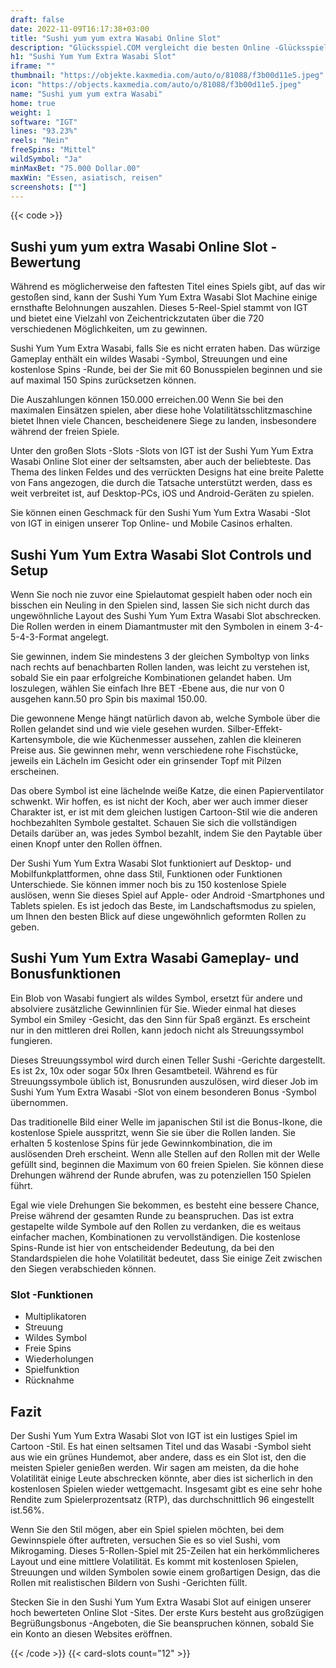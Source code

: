 ```yaml
---
draft: false
date: 2022-11-09T16:17:38+03:00
title: "Sushi yum yum extra Wasabi Online Slot"
description: "Glücksspiel.COM vergleicht die besten Online -Glücksspiel -Sites und -spiele der Kanada.  Unabhängige Produktbewertungen und exklusive Anmeldeangebote. Jetzt spielen!"
h1: "Sushi Yum Yum Extra Wasabi Slot"
iframe: ""
thumbnail: "https://objekte.kaxmedia.com/auto/o/81088/f3b00d11e5.jpeg"
icon: "https://objects.kaxmedia.com/auto/o/81088/f3b00d11e5.jpeg"
name: "Sushi yum yum extra Wasabi"
home: true
weight: 1
software: "IGT"
lines: "93.23%"
reels: "Nein"
freeSpins: "Mittel"
wildSymbol: "Ja"
minMaxBet: "75.000 Dollar.00"
maxWin: "Essen, asiatisch, reisen"
screenshots: [""]
---
```


{{< code >}}<h2>Sushi yum yum extra Wasabi Online Slot -Bewertung</h2><p>Während es möglicherweise den faftesten Titel eines Spiels gibt, auf das wir gestoßen sind, kann der Sushi Yum Yum Extra Wasabi Slot Machine einige ernsthafte Belohnungen auszahlen. Dieses 5-Reel-Spiel stammt von IGT und bietet eine Vielzahl von Zeichentrickzutaten über die 720 verschiedenen Möglichkeiten, um zu gewinnen.</p><p></p><p>Sushi Yum Yum Extra Wasabi, falls Sie es nicht erraten haben. Das würzige Gameplay enthält ein wildes Wasabi -Symbol, Streuungen und eine kostenlose Spins -Runde, bei der Sie mit 60 Bonusspielen beginnen und sie auf maximal 150 Spins zurücksetzen können.</p><p>Die Auszahlungen können 150.000 erreichen.00 Wenn Sie bei den maximalen Einsätzen spielen, aber diese hohe Volatilitätsschlitzmaschine bietet Ihnen viele Chancen, bescheidenere Siege zu landen, insbesondere während der freien Spiele.</p><p>Unter den großen Slots -Slots -Slots von IGT ist der Sushi Yum Yum Extra Wasabi Online Slot einer der seltsamsten, aber auch der beliebteste. Das Thema des linken Feldes und des verrückten Designs hat eine breite Palette von Fans angezogen, die durch die Tatsache unterstützt werden, dass es weit verbreitet ist, auf Desktop-PCs, iOS und Android-Geräten zu spielen.</p><p>Sie können einen Geschmack für den Sushi Yum Yum Extra Wasabi -Slot von IGT in einigen unserer Top Online- und Mobile Casinos erhalten.</p><h2>Sushi Yum Yum Extra Wasabi Slot Controls und Setup</h2><p>Wenn Sie noch nie zuvor eine Spielautomat gespielt haben oder noch ein bisschen ein Neuling in den Spielen sind, lassen Sie sich nicht durch das ungewöhnliche Layout des Sushi Yum Yum Extra Wasabi Slot abschrecken. Die Rollen werden in einem Diamantmuster mit den Symbolen in einem 3-4-5-4-3-Format angelegt.</p><p>Sie gewinnen, indem Sie mindestens 3 der gleichen Symboltyp von links nach rechts auf benachbarten Rollen landen, was leicht zu verstehen ist, sobald Sie ein paar erfolgreiche Kombinationen gelandet haben. Um loszulegen, wählen Sie einfach Ihre BET -Ebene aus, die nur von 0 ausgehen kann.50 pro Spin bis maximal 150.00.</p><p>Die gewonnene Menge hängt natürlich davon ab, welche Symbole über die Rollen gelandet sind und wie viele gesehen wurden. Silber-Effekt-Kartensymbole, die wie Küchenmesser aussehen, zahlen die kleineren Preise aus. Sie gewinnen mehr, wenn verschiedene rohe Fischstücke, jeweils ein Lächeln im Gesicht oder ein grinsender Topf mit Pilzen erscheinen.</p><p>Das obere Symbol ist eine lächelnde weiße Katze, die einen Papierventilator schwenkt. Wir hoffen, es ist nicht der Koch, aber wer auch immer dieser Charakter ist, er ist mit dem gleichen lustigen Cartoon-Stil wie die anderen hochbezahlten Symbole gestaltet. Schauen Sie sich die vollständigen Details darüber an, was jedes Symbol bezahlt, indem Sie den Paytable über einen Knopf unter den Rollen öffnen.</p><p>Der Sushi Yum Yum Extra Wasabi Slot funktioniert auf Desktop- und Mobilfunkplattformen, ohne dass Stil, Funktionen oder Funktionen Unterschiede. Sie können immer noch bis zu 150 kostenlose Spiele auslösen, wenn Sie dieses Spiel auf Apple- oder Android -Smartphones und Tablets spielen. Es ist jedoch das Beste, im Landschaftsmodus zu spielen, um Ihnen den besten Blick auf diese ungewöhnlich geformten Rollen zu geben.</p><h2>Sushi Yum Yum Extra Wasabi Gameplay- und Bonusfunktionen</h2><p>Ein Blob von Wasabi fungiert als wildes Symbol, ersetzt für andere und absolviere zusätzliche Gewinnlinien für Sie. Wieder einmal hat dieses Symbol ein Smiley -Gesicht, das den Sinn für Spaß ergänzt. Es erscheint nur in den mittleren drei Rollen, kann jedoch nicht als Streuungssymbol fungieren.</p><p>Dieses Streuungssymbol wird durch einen Teller Sushi -Gerichte dargestellt. Es ist 2x, 10x oder sogar 50x Ihren Gesamtbeteil. Während es für Streuungssymbole üblich ist, Bonusrunden auszulösen, wird dieser Job im Sushi Yum Yum Extra Wasabi -Slot von einem besonderen Bonus -Symbol übernommen.</p><p>Das traditionelle Bild einer Welle im japanischen Stil ist die Bonus-Ikone, die kostenlose Spiele ausspritzt, wenn Sie sie über die Rollen landen. Sie erhalten 5 kostenlose Spins für jede Gewinnkombination, die im auslösenden Dreh erscheint. Wenn alle Stellen auf den Rollen mit der Welle gefüllt sind, beginnen die Maximum von 60 freien Spielen. Sie können diese Drehungen während der Runde abrufen, was zu potenziellen 150 Spielen führt.</p><p>Egal wie viele Drehungen Sie bekommen, es besteht eine bessere Chance, Preise während der gesamten Runde zu beanspruchen. Das ist extra gestapelte wilde Symbole auf den Rollen zu verdanken, die es weitaus einfacher machen, Kombinationen zu vervollständigen. Die kostenlose Spins-Runde ist hier von entscheidender Bedeutung, da bei den Standardspielen die hohe Volatilität bedeutet, dass Sie einige Zeit zwischen den Siegen verabschieden können.</p><h3>
Slot -Funktionen</h3><ul>
<li></span>
Multiplikatoren</li>
<li></span>
Streuung</li>
<li></span>
Wildes Symbol</li>
<li></span>
Freie Spins</li>
<li></span>
Wiederholungen</li>
<li></span>
Spielfunktion</li>
<li></span>
Rücknahme</li></ul><h2>Fazit</h2><p>Der Sushi Yum Yum Extra Wasabi Slot von IGT ist ein lustiges Spiel im Cartoon -Stil. Es hat einen seltsamen Titel und das Wasabi -Symbol sieht aus wie ein grünes Hundemot, aber andere, dass es ein Slot ist, den die meisten Spieler genießen werden. Wir sagen am meisten, da die hohe Volatilität einige Leute abschrecken könnte, aber dies ist sicherlich in den kostenlosen Spielen wieder wettgemacht. Insgesamt gibt es eine sehr hohe Rendite zum Spielerprozentsatz (RTP), das durchschnittlich 96 eingestellt ist.56%.</p><p>Wenn Sie den Stil mögen, aber ein Spiel spielen möchten, bei dem Gewinnspiele öfter auftreten, versuchen Sie es so viel Sushi, vom Mikrogaming. Dieses 5-Rollen-Spiel mit 25-Zeilen hat ein herkömmlicheres Layout und eine mittlere Volatilität. Es kommt mit kostenlosen Spielen, Streuungen und wilden Symbolen sowie einem großartigen Design, das die Rollen mit realistischen Bildern von Sushi -Gerichten füllt.</p><p>Stecken Sie in den Sushi Yum Yum Extra Wasabi Slot auf einigen unserer hoch bewerteten Online Slot -Sites. Der erste Kurs besteht aus großzügigen Begrüßungsbonus -Angeboten, die Sie beanspruchen können, sobald Sie ein Konto an diesen Websites eröffnen.</p>{{< /code >}}
 {{< card-slots count="12" >}}